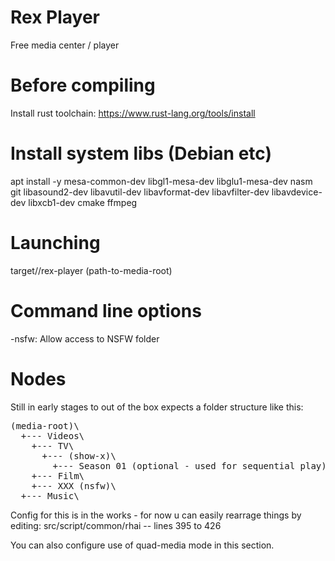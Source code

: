 # Rex Player
Free media center / player

# Before compiling
Install rust toolchain: 
https://www.rust-lang.org/tools/install

# Install system libs  (Debian etc)
apt install -y mesa-common-dev libgl1-mesa-dev libglu1-mesa-dev nasm git libasound2-dev libavutil-dev libavformat-dev libavfilter-dev libavdevice-dev libxcb1-dev cmake ffmpeg

# Launching
target/<build>/rex-player (path-to-media-root)

# Command line options
-nsfw: Allow access to NSFW folder

# Nodes
Still in early stages to out of the box expects a folder structure like this:

<pre>
(media-root)\
  +--- Videos\
    +--- TV\
      +--- (show-x)\
        +--- Season 01 (optional - used for sequential play)\
    +--- Film\
    +--- XXX (nsfw)\
  +--- Music\
</pre>
Config for this is in the works - for now u can easily rearrage things by editing: src/script/common/rhai -- lines 395 to 426

You can also configure use of quad-media mode in this section.
  
  



